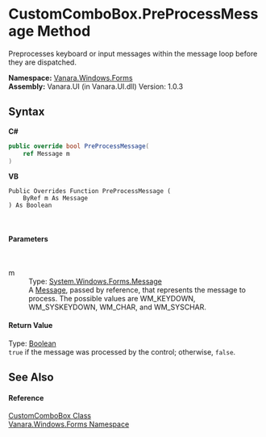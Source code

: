 # CustomComboBox.PreProcessMessage Method 
 

Preprocesses keyboard or input messages within the message loop before they are dispatched.

**Namespace:**&nbsp;<a href="c580cf52-4028-70db-28d0-f9b1abc03861">Vanara.Windows.Forms</a><br />**Assembly:**&nbsp;Vanara.UI (in Vanara.UI.dll) Version: 1.0.3

## Syntax

**C#**<br />
``` C#
public override bool PreProcessMessage(
	ref Message m
)
```

**VB**<br />
``` VB
Public Overrides Function PreProcessMessage ( 
	ByRef m As Message
) As Boolean
```

<br />

#### Parameters
&nbsp;<dl><dt>m</dt><dd>Type: <a href="http://msdn2.microsoft.com/en-us/library/wka5e5ys" target="_blank">System.Windows.Forms.Message</a><br />A <a href="http://msdn2.microsoft.com/en-us/library/wka5e5ys" target="_blank">Message</a>, passed by reference, that represents the message to process. The possible values are WM_KEYDOWN, WM_SYSKEYDOWN, WM_CHAR, and WM_SYSCHAR.</dd></dl>

#### Return Value
Type: <a href="http://msdn2.microsoft.com/en-us/library/a28wyd50" target="_blank">Boolean</a><br />`true` if the message was processed by the control; otherwise, `false`.

## See Also


#### Reference
<a href="4832a2d8-90f0-3f57-b4d3-3e1fe4ff3384">CustomComboBox Class</a><br /><a href="c580cf52-4028-70db-28d0-f9b1abc03861">Vanara.Windows.Forms Namespace</a><br />
